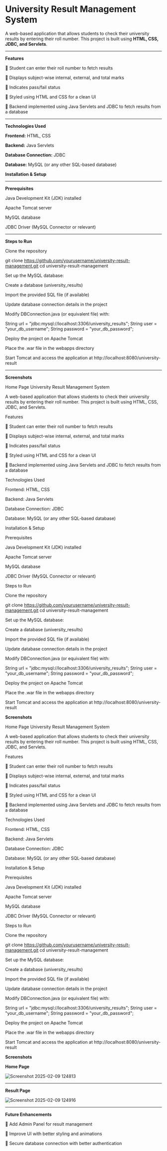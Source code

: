 **<h1>University Result Management System</h1>**


A web-based application that allows students to check their university results by entering their roll number. This project is built using **HTML, CSS, JDBC, and Servlets**.

---

**Features**

📌 Student can enter their roll number to fetch results

📌 Displays subject-wise internal, external, and total marks

📌 Indicates pass/fail status

📌 Styled using HTML and CSS for a clean UI

📌 Backend implemented using Java Servlets and JDBC to fetch results from a database

---

**Technologies Used**

**Frontend:** HTML, CSS

**Backend:** Java Servlets

**Database Connection:** JDBC

**Database:** MySQL (or any other SQL-based database)

**Installation & Setup**

---

**Prerequisites**

Java Development Kit (JDK) installed

Apache Tomcat server

MySQL database

JDBC Driver (MySQL Connector or relevant)

---

**Steps to Run**

Clone the repository

git clone https://github.com/yourusername/university-result-management.git
cd university-result-management

Set up the MySQL database:

Create a database (university_results)

Import the provided SQL file (if available)

Update database connection details in the project

Modify DBConnection.java (or equivalent file) with:

String url = "jdbc:mysql://localhost:3306/university_results";
String user = "your_db_username";
String password = "your_db_password";

Deploy the project on Apache Tomcat

Place the .war file in the webapps directory

Start Tomcat and access the application at http://localhost:8080/university-result

---

**Screenshots**

Home Page
University Result Management System

A web-based application that allows students to check their university results by entering their roll number. This project is built using HTML, CSS, JDBC, and Servlets.

Features

📌 Student can enter their roll number to fetch results

📌 Displays subject-wise internal, external, and total marks

📌 Indicates pass/fail status

📌 Styled using HTML and CSS for a clean UI

📌 Backend implemented using Java Servlets and JDBC to fetch results from a database

Technologies Used

Frontend: HTML, CSS

Backend: Java Servlets

Database Connection: JDBC

Database: MySQL (or any other SQL-based database)

Installation & Setup

Prerequisites

Java Development Kit (JDK) installed

Apache Tomcat server

MySQL database

JDBC Driver (MySQL Connector or relevant)

Steps to Run

Clone the repository

git clone https://github.com/yourusername/university-result-management.git
cd university-result-management

Set up the MySQL database:

Create a database (university_results)

Import the provided SQL file (if available)

Update database connection details in the project

Modify DBConnection.java (or equivalent file) with:

String url = "jdbc:mysql://localhost:3306/university_results";
String user = "your_db_username";
String password = "your_db_password";

Deploy the project on Apache Tomcat

Place the .war file in the webapps directory

Start Tomcat and access the application at http://localhost:8080/university-result

**Screenshots**

Home Page
University Result Management System

A web-based application that allows students to check their university results by entering their roll number. This project is built using HTML, CSS, JDBC, and Servlets.

Features

📌 Student can enter their roll number to fetch results

📌 Displays subject-wise internal, external, and total marks

📌 Indicates pass/fail status

📌 Styled using HTML and CSS for a clean UI

📌 Backend implemented using Java Servlets and JDBC to fetch results from a database

Technologies Used

Frontend: HTML, CSS

Backend: Java Servlets

Database Connection: JDBC

Database: MySQL (or any other SQL-based database)

Installation & Setup

Prerequisites

Java Development Kit (JDK) installed

Apache Tomcat server

MySQL database

JDBC Driver (MySQL Connector or relevant)

Steps to Run

Clone the repository

git clone https://github.com/yourusername/university-result-management.git
cd university-result-management

Set up the MySQL database:

Create a database (university_results)

Import the provided SQL file (if available)

Update database connection details in the project

Modify DBConnection.java (or equivalent file) with:

String url = "jdbc:mysql://localhost:3306/university_results";
String user = "your_db_username";
String password = "your_db_password";

Deploy the project on Apache Tomcat

Place the .war file in the webapps directory

Start Tomcat and access the application at http://localhost:8080/university-result

**Screenshots**

**Home Page**

![Screenshot 2025-02-09 124813](https://github.com/user-attachments/assets/268a299c-70fc-4447-a166-bce6ebbd5d62)

---

**Result Page**

![Screenshot 2025-02-09 124916](https://github.com/user-attachments/assets/62ac4c8a-89e4-4e1c-ba7a-dec2cd0b0448)

---

**Future Enhancements**

📌 Add Admin Panel for result management

📌 Improve UI with better styling and animations

📌 Secure database connection with better authentication
